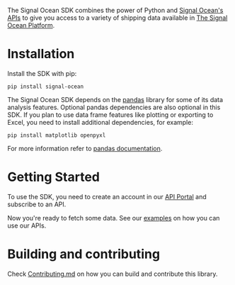 The Signal Ocean SDK combines the power of Python and [Signal Ocean's APIs](https://apis.signalocean.com/) to give you access to a variety of shipping data available in [The Signal Ocean Platform](https://www.signalocean.com/platform).

# Installation

Install the SDK with pip:
```
pip install signal-ocean
```

The Signal Ocean SDK depends on the [pandas](https://pandas.pydata.org/) library for some of its data analysis features. Optional pandas dependencies are also optional in this SDK. If you plan to use data frame features like plotting or exporting to Excel, you need to install additional dependencies, for example:
```
pip install matplotlib openpyxl
```
For more information refer to [pandas documentation](https://pandas.pydata.org/pandas-docs/stable/getting_started/install.html#optional-dependencies).

# Getting Started

To use the SDK, you need to create an account in our [API Portal](https://apis.signalocean.com/) and subscribe to an API.

Now you're ready to fetch some data. See our [examples](docs\examples) on how you can use our APIs.

# Building and contributing

Check [Contributing.md](Contributing.md) on how you can build and contribute this library. 
